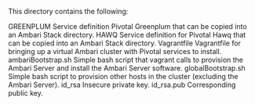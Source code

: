 This directory contains the following:

GREENPLUM			Service definition Pivotal Greenplum that can be copied into an Ambari Stack directory.
HAWQ				Service definition for Pivotal Hawq that can be copied into an Ambari Stack directory.
Vagrantfile			Vagrantfile for bringing up a virtual Ambari cluster with Pivotal services to install.
ambariBootstrap.sh		Simple bash script that vagrant calls to provision the Ambari Server and install the Ambari Server software.
globalBootstrap.sh		Simple bash script to provision other hosts in the cluster (excluding the Ambari Server).
id_rsa				Insecure private key.
id_rsa.pub			Corresponding public key.

